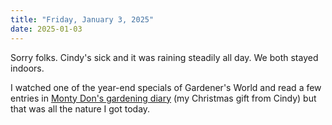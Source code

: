 ```yaml
---
title: "Friday, January 3, 2025"
date: 2025-01-03
---
```


Sorry folks.  Cindy's sick and it was raining steadily all day.  We both stayed indoors.

I watched one of the year-end specials of Gardener's World and read a few entries in [Monty Don's gardening diary](https://www.goodreads.com/book/show/7156612-the-ivington-diaries) (my Christmas gift from Cindy) but that was all the nature I got today.
